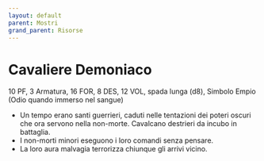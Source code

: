 ```yaml
---
layout: default
parent: Mostri
grand_parent: Risorse 
--- 
```


# Cavaliere Demoniaco

10 PF, 3 Armatura, 16 FOR, 8 DES, 12 VOL, spada lunga (d8), Simbolo Empio (Odio quando immerso nel sangue)

- Un tempo erano santi guerrieri, caduti nelle tentazioni dei poteri oscuri che ora servono nella non-morte. Cavalcano destrieri da incubo in battaglia.
- I non-morti minori eseguono i loro comandi senza pensare.
- La loro aura malvagia terrorizza chiunque gli arrivi vicino.   
